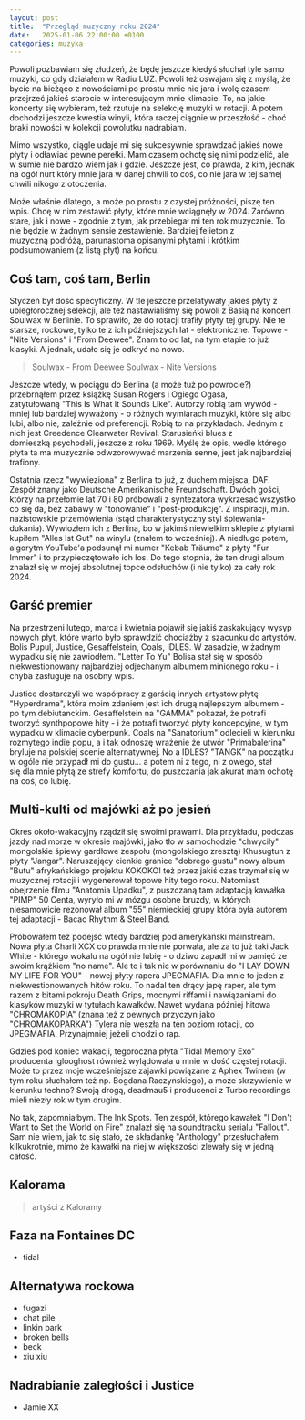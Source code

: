 ```yaml
---
layout: post
title:  "Przegląd muzyczny roku 2024"
date:   2025-01-06 22:00:00 +0100
categories: muzyka
---
```


Powoli pozbawiam się złudzeń, że będę jeszcze kiedyś słuchał tyle samo muzyki, co gdy działałem w Radiu LUZ. Powoli też oswajam się z myślą, że bycie na bieżąco z nowościami po prostu mnie nie jara i wolę czasem przejrzeć jakieś starocie w interesującym mnie klimacie. To, na jakie koncerty się wybieram, też rzutuje na selekcję muzyki w rotacji. A potem dochodzi jeszcze kwestia winyli, która raczej ciągnie w przeszłość - choć braki nowości w kolekcji powolutku nadrabiam.

Mimo wszystko, ciągle udaje mi się sukcesywnie sprawdzać jakieś nowe płyty i odławiać pewne perełki. Mam czasem ochotę się nimi podzielić, ale w sumie nie bardzo wiem jak i gdzie. Jeszcze jest, co prawda, z kim, jednak na ogół nurt który mnie jara w danej chwili to coś, co nie jara w tej samej chwili nikogo z otoczenia.

Może właśnie dlatego, a może po prostu z czystej próżności, piszę ten wpis. Chcę w nim zestawić płyty, które mnie wciągnęły w 2024. Zarówno stare, jak i nowe - zgodnie z tym, jak przebiegał mi ten rok muzycznie. To nie będzie w żadnym sensie zestawienie. Bardziej felieton z muzyczną podróżą, parunastoma opisanymi płytami i krótkim podsumowaniem (z listą płyt) na końcu.

## Coś tam, coś tam, Berlin

Styczeń był dość specyficzny. W tle jeszcze przelatywały jakieś płyty z ubiegłorocznej selekcji, ale też nastawialiśmy się powoli z Basią na koncert Soulwax w Berlinie. To sprawiło, że do rotacji trafiły płyty tej grupy. Nie te starsze, rockowe, tylko te z ich późniejszych lat - elektroniczne. Topowe - "Nite Versions" i "From Deewee". Znam to od lat, na tym etapie to już klasyki. A jednak, udało się je odkryć na nowo.

> Soulwax - From Deewee
> Soulwax - Nite Versions

Jeszcze wtedy, w pociągu do Berlina (a może tuż po powrocie?) przebrnąłem przez książkę Susan Rogers i Ogiego Ogasa, zatytułowaną "This Is What It Sounds Like". Autorzy robią tam wywód - mniej lub bardziej wyważony - o różnych wymiarach muzyki, które się albo lubi, albo nie, zależnie od preferencji. Robią to na przykładach. Jednym z nich jest Creedence Clearwater Revival. Starusieńki blues z domieszką psychodeli, jeszcze z roku 1969. Myślę że opis, wedle którego płyta ta ma muzycznie odwzorowywać marzenia senne, jest jak najbardziej trafiony.

Ostatnia rzecz "wywieziona" z Berlina to już, z duchem miejsca, DAF. Zespół znany jako Deutsche Amerikanische Freundschaft. Dwóch gości, którzy na przełomie lat 70 i 80 próbowali z syntezatora wykrzesać wszystko co się da, bez zabawy w "tonowanie" i "post-produkcję". Z inspiracji, m.in. nazistowskie przemówienia (stąd charakterystyczny styl śpiewania-dukania). Wywiozłem ich z Berlina, bo w jakimś niewielkim sklepie z płytami kupiłem "Alles Ist Gut" na winylu (znałem to wcześniej). A niedługo potem, algorytm YouTube'a podsunął mi numer "Kebab Träume" z płyty "Fur Immer" i to przypieczętowało ich los. Do tego stopnia, że ten drugi album znalazł się w mojej absolutnej topce odsłuchów (i nie tylko) za cały rok 2024.

## Garść premier

Na przestrzeni lutego, marca i kwietnia pojawił się jakiś zaskakujący wysyp nowych płyt, które warto było sprawdzić chociażby z szacunku do artystów. Bolis Pupul, Justice, Gesaffelstein, Coals, IDLES. W zasadzie, w żadnym wypadku się nie zawiodłem. "Letter To Yu" Bolisa stał się w sposób niekwestionowany najbardziej odjechanym albumem minionego roku - i chyba zasługuje na osobny wpis.

Justice dostarczyli we współpracy z garścią innych artystów płytę "Hyperdrama", która moim zdaniem jest ich drugą najlepszym albumem - po tym debiutanckim. Gesaffelstein na "GAMMA" pokazał, że potrafi tworzyć synthpopowe hity - i że potrafi tworzyć płyty koncepcyjne, w tym wypadku w klimacie cyberpunk. Coals na "Sanatorium" odlecieli w kierunku rozmytego indie popu, a i tak odnoszę wrażenie że utwór "Primabalerina" bryluje na polskiej scenie alternatywnej. No a IDLES? "TANGK" na początku w ogóle nie przypadł mi do gustu... a potem ni z tego, ni z owego, stał się dla mnie płytą ze strefy komfortu, do puszczania jak akurat mam ochotę na coś, co lubię.

## Multi-kulti od majówki aż po jesień

Okres około-wakacyjny rządził się swoimi prawami. Dla przykładu, podczas jazdy nad morze w okresie majówki, jako tło w samochodzie "chwyciły" mongolskie śpiewy gardłowe zespołu (mongolskiego zresztą) Khusugtun z płyty "Jangar". Naruszający cienkie granice "dobrego gustu" nowy album "Butu" afrykańskiego projektu KOKOKO! też przez jakiś czas trzymał się w muzycznej rotacji i wygenerował topowe hity tego roku. Natomiast obejrzenie filmu "Anatomia Upadku", z puszczaną tam adaptacją kawałka "PIMP" 50 Centa, wyryło mi w mózgu osobne bruzdy, w których niesamowicie rezonował album "55" niemieckiej grupy która była autorem tej adaptacji - Bacao Rhythm & Steel Band.

Próbowałem też podejść wtedy bardziej pod amerykański mainstream. Nowa płyta Charli XCX co prawda mnie nie porwała, ale za to już taki Jack White - którego wokalu na ogół nie lubię - o dziwo zapadł mi w pamięć ze swoim krążkiem "no name". Ale to i tak nic w porównaniu do "I LAY DOWN MY LIFE FOR YOU" - nowej płyty rapera JPEGMAFIA. Dla mnie to jeden z niekwestionowanych hitów roku. To nadal ten drący japę raper, ale tym razem z bitami pokroju Death Grips, mocnymi riffami i nawiązaniami do klasyków muzyki w tytułach kawałków. Nawet wydana później hitowa "CHROMAKOPIA" (znana też z pewnych przyczyn jako "CHROMAKOPARKA") Tylera nie weszła na ten poziom rotacji, co JPEGMAFIA. Przynajmniej jeżeli chodzi o rap.

Gdzieś pod koniec wakacji, tegoroczna płyta "Tidal Memory Exo" producenta Iglooghost również wylądowała u mnie w dość częstej rotacji. Może to przez moje wcześniejsze zajawki powiązane z Aphex Twinem (w tym roku słuchałem też np. Bogdana Raczynskiego), a może skrzywienie w kierunku techno? Swoją drogą, deadmau5 i producenci z Turbo recordings mieli niezły rok w tym drugim.

No tak, zapomniałbym. The Ink Spots. Ten zespół, którego kawałek "I Don't Want to Set the World on Fire" znalazł się na soundtracku serialu "Fallout". Sam nie wiem, jak to się stało, że składankę "Anthology" przesłuchałem kilkukrotnie, mimo że kawałki na niej w większości zlewały się w jedną całość.

## Kalorama

> artyści z Kaloramy

## Faza na Fontaines DC

- tidal

## Alternatywa rockowa

- fugazi
- chat pile
- linkin park
- broken bells
- beck
- xiu xiu

## Nadrabianie zaległości i Justice

- Jamie XX
